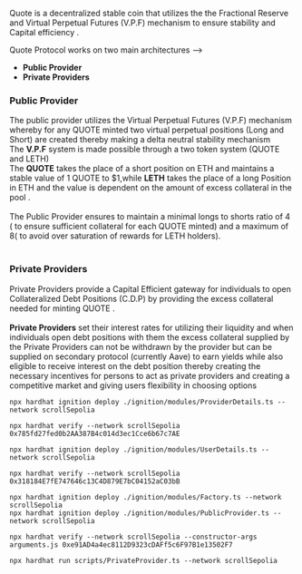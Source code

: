 Quote is a decentralized stable coin that utilizes the the Fractional Reserve and Virtual Perpetual Futures (V.P.F) mechanism to ensure stability and Capital efficiency .

Quote Protocol works on two main architectures -->

- **Public Provider**
- **Private Providers**

### Public Provider

The public provider utilizes the Virtual Perpetual Futures (V.P.F) mechanism whereby for any QUOTE minted two virtual perpetual positions (Long and Short) are created thereby making a delta neutral stability mechanism <br>
The **V.P.F** system is made possible through a two token system (QUOTE and LETH) <br>
The **QUOTE** takes the place of a short position on ETH and maintains a stable value of 1 QUOTE to $1,while **LETH** takes the place of a long Position in ETH and the value is dependent on the amount of excess collateral in the pool . <br><br>
The Public Provider ensures to maintain a minimal longs to shorts ratio of 4 ( to ensure sufficient collateral for each QUOTE minted) and a maximum of 8( to avoid over saturation of rewards for LETH holders).<br><br>

### Private Providers

Private Providers provide a Capital Efficient gateway for individuals to open Collateralized Debt Positions (C.D.P) by providing the excess collateral needed for minting QUOTE .<br><br>
**Private Providers** set their interest rates for utilizing their liquidity and when individuals open debt positions with them the excess collateral supplied by the Private Providers can not be withdrawn by the provider but can be supplied on secondary protocol (currently Aave) to earn yields while also eligible to receive interest on the debt position thereby creating the necessary incentives for persons to act as private providers and creating a competitive market and giving users flexibility in choosing options <br>

```shell
npx hardhat ignition deploy ./ignition/modules/ProviderDetails.ts --network scrollSepolia

npx hardhat verify --network scrollSepolia 0x785fd27fed0b2AA387B4c014d3ec1Cce6b67c7AE

npx hardhat ignition deploy ./ignition/modules/UserDetails.ts --network scrollSepolia

npx hardhat verify --network scrollSepolia 0x318184E7fE747646c13C4D879E7bC04152aC03bB

npx hardhat ignition deploy ./ignition/modules/Factory.ts --network scrollSepolia
npx hardhat ignition deploy ./ignition/modules/PublicProvider.ts --network scrollSepolia

npx hardhat verify --network scrollSepolia --constructor-args arguments.js 0xe91AD4a4ec8112D9323cDAFf5c6F97B1e13502F7

npx hardhat run scripts/PrivateProvider.ts --network scrollSepolia
```
